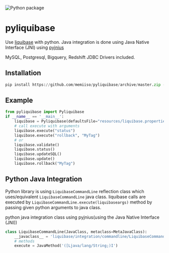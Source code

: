 ![Python package](https://github.com/memiiso/pyliquibase/workflows/Python%20package/badge.svg)

# pyliquibase

Use [liquibase](http://www.liquibase.org/) with python. Java integration is done using Java Native Interface (JNI) using [pyjnius](https://github.com/kivy/pyjnius)

MySQL, Postgresql, Bigquery, Redshift JDBC Drivers included.

## Installation

```python
pip install https://github.com/memiiso/pyliquibase/archive/master.zip --upgrade --user
```

## Example

```python
from pyliquibase import Pyliquibase
if __name__ == '__main__':
    liquibase = Pyliquibase(defaultsFile="resources/liquibase.properties", logLevel="INFO")
    # call execute with arguments
    liquibase.execute("status")
    liquibase.execute("rollback", "MyTag")
    # or 
    liquibase.validate()
    liquibase.status()
    liquibase.updateSQL()
    liquibase.update()
    liquibase.rollback("MyTag")
```

## Python Java Integration
Python library is using `LiquibaseCommandLine` reflection class which uses/equivalent `LiquibaseCommandLine` java class.
liquibase calls are executed by `LiquibaseCommandLine.execute(liquibaseargs)` method by passing given python arguments to java class.

python java integration class using pyjnius(using the Java Native Interface (JNI))
```python
class LiquibaseCommandLine(JavaClass, metaclass=MetaJavaClass):
    __javaclass__ = 'liquibase/integration/commandline/LiquibaseCommandLine'
    # methods
    execute = JavaMethod('([Ljava/lang/String;)I')
```
